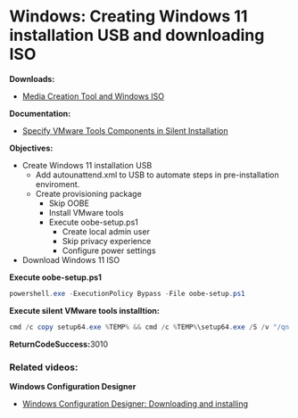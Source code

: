 # Windows: Creating Windows 11 installation USB and downloading ISO

<b>Downloads:</b>

* [Media Creation Tool and Windows ISO](https://www.microsoft.com/software-download/windows11)

<b>Documentation:</b>

* [Specify VMware Tools Components in Silent Installation](https://docs.vmware.com/en/VMware-Tools/12.4.0/com.vmware.vsphere.vmwaretools.doc/GUID-E45C572D-6448-410F-BFA2-F729F2CDA8AC.html)

<b>Objectives:</b>

* Create Windows 11 installation USB
    * Add autounattend.xml to USB to automate steps in pre-installation enviroment.
    * Create provisioning package
        * Skip OOBE
        * Install VMware tools
        * Execute oobe-setup.ps1
            * Create local admin user
            * Skip privacy experience
            * Configure power settings
* Download Windows 11 ISO

<b>Execute oobe-setup.ps1</b>

```powershell
powershell.exe -ExecutionPolicy Bypass -File oobe-setup.ps1
```

<b>Execute silent VMware tools installtion:</b>

```powershell
cmd /c copy setup64.exe %TEMP% && cmd /c %TEMP%\setup64.exe /S /v "/qn REBOOT=R"
```

<b>ReturnCodeSuccess:</b>3010

### Related videos:

<b>Windows Configuration Designer</b>

* [Windows Configuration Designer: Downloading and installing](https://youtu.be/cSa12YaNMbU)